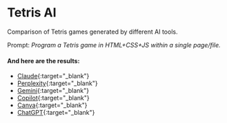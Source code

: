 
# Tetris AI

Comparison of Tetris games generated by different AI tools.

Prompt: *Program a Tetris game in HTML+CSS+JS within a single page/file.*

#### And here are the results:
* [Claude](tetris-claude.html){:target="_blank"}
* [Perplexity](tetris-perplexity.html){:target="_blank"}
* [Gemini](tetris-gemini.html){:target="_blank"}
* [Copilot](tetris-copilot.html){:target="_blank"}
* [Canva](tetris-canva.html){:target="_blank"}
* [ChatGPT](tetris-chatgpt.html){:target="_blank"}
